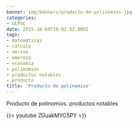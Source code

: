 ```yaml
---
banner: img/banners/producto-de-polinomios.jpg
categories:
- ULPGC
date: 2015-10-04T19:02:53.000Z
tags:
- matemáticas
- cálculo
- derive
- empresa
- economía
- polinomios
- productos notables
- producto
title: 'Producto de polinomios'
---
```


Producto de polinomios. productos notables

{{< youtube ZGuakMYC5PY >}}
